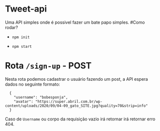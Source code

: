 # Tweet-api

Uma API simples onde é possivel fazer um bate papo simples.
#Como rodar?
- ```npm init```

- ```npm start```


# Rota ``` /sign-up ```  - POST
Nesta rota podemos cadastrar o usuário fazendo um post, a API espera dados no seguinte formato:
``` 
  {
    "username": "bobesponja",
    "avatar": "https://super.abril.com.br/wp-content/uploads/2020/09/04-09_gato_SITE.jpg?quality=70&strip=info"
  }
```

Caso de ```Username``` ou corpo da requisição vazio irá retornar irá retornar erro 404.

